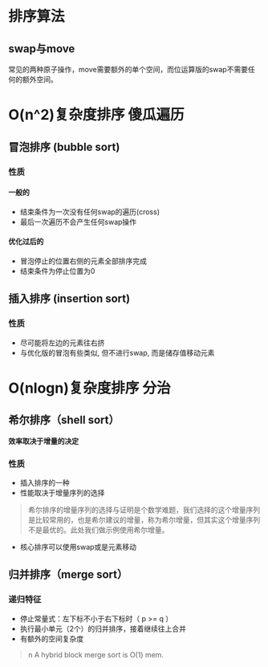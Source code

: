 # 排序算法

## swap与move
常见的两种原子操作，move需要额外的单个空间，而位运算版的swap不需要任何的额外空间。

# O(n^2)复杂度排序 傻瓜遍历

## 冒泡排序 (bubble sort)
### 性质
#### 一般的
* 结束条件为一次没有任何swap的遍历(cross)
* 最后一次遍历不会产生任何swap操作
#### 优化过后的
* 冒泡停止的位置右侧的元素全部排序完成
* 结束条件为停止位置为0

## 插入排序 (insertion sort)
### 性质
* 尽可能将左边的元素往右挤
* 与优化版的冒泡有些类似, 但不进行swap, 而是储存值移动元素

# O(nlogn)复杂度排序 分治

## 希尔排序（shell sort）
**效率取决于增量的决定**
### 性质
* 插入排序的一种
* 性能取决于增量序列的选择
> 希尔排序的增量序列的选择与证明是个数学难题，我们选择的这个增量序列是比较常用的，也是希尔建议的增量，称为希尔增量，但其实这个增量序列不是最优的。此处我们做示例使用希尔增量。
* 核心排序可以使用swap或是元素移动

## 归并排序（merge sort）
### 递归特征
* 停止常量式：左下标不小于右下标时（ p >= q ）
* 执行最小单元（2个）的归并排序，接着继续往上合并
* 有额外的空间复杂度
> n A hybrid block merge sort is O(1) mem.

